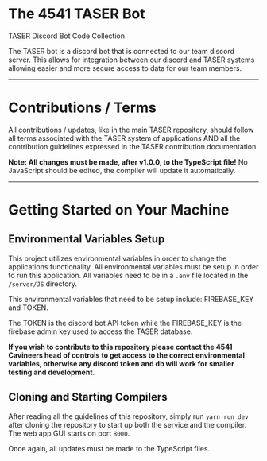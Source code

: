 # The 4541 TASER Bot
TASER Discord Bot Code Collection

The TASER bot is a discord bot that is connected to our team discord server. This allows for integration between our discord and TASER systems allowing easier and more secure access to data for our team members.

****

# Contributions / Terms

All contributions / updates, like in the main TASER repository, should follow all terms associated with the TASER system of applications AND all the contribution guidelines expressed in the TASER contribution documentation.

**Note: All changes must be made, after v1.0.0, to the TypeScript file!** No JavaScript should be edited, the compiler will update it automatically.

****

# Getting Started on Your Machine

## Environmental Variables Setup

This project utilizes environmental variables in order to change the applications functionality. All environmental variables must be setup in order to run this application. All variables need to be in a `.env` file located in the `/server/JS` directory.

This environmental variables that need to be setup include: FIREBASE_KEY and TOKEN.

The TOKEN is the discord bot API token while the FIREBASE_KEY is the firebase admin key used to access the TASER database.

**If you wish to contribute to this repository please contact the 4541 Cavineers head of controls to get access to the correct environmental variables, otherwise any discord token and db will work for smaller testing and development.**

## Cloning and Starting Compilers

After reading all the guidelines of this repository, simply run `yarn run dev` after cloning the repository to start up both the service and the compiler. The web app GUI starts on port `8000`.

Once again, all updates must be made to the TypeScript files.
